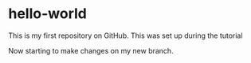# hello-world
This is my first repository on GitHub. This was set up during the tutorial

Now starting to make changes on my new branch.
